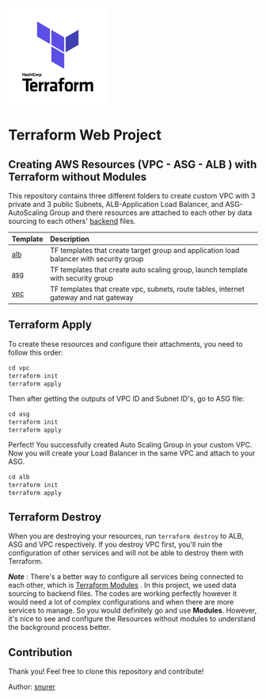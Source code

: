 <img src="https://raw.githubusercontent.com/Saintmori/terraform/main/terraform.png" width="200" height="200">

# Terraform Web Project

## Creating AWS Resources (VPC - ASG - ALB ) with Terraform without Modules

This repository contains three different folders to create custom VPC with 3 private and 3 public Subnets, ALB-Application Load Balancer, and ASG-AutoScaling Group and there resources are attached to each other by data sourcing to each others' [backend](https://developer.hashicorp.com/terraform/language/settings/backends/configuration) files. 


| Template    | Description     |
| :--- | :--- | 
|[alb](https://github.com/snurer/terraform-web/tree/main/alb)    |TF templates that create target group and application load balancer with security group   |
|[asg](https://github.com/snurer/terraform-web/tree/main/asg)    |TF templates that create auto scaling group, launch template with security group     |
|[vpc](https://github.com/snurer/terraform-web/tree/main/vpc)     |TF templates that create vpc, subnets, route tables, internet gateway and nat gateway   |

## Terraform Apply

To create these resources and configure their attachments, you need to follow this order:
```
cd vpc
terraform init
terraform apply
```
Then after getting the outputs of VPC ID and Subnet ID's, go to ASG file:
```
cd asg
terraform init
terraform apply
```
Perfect! You successfully created Auto Scaling Group in your custom VPC. Now you will create your Load Balancer in the same VPC and attach to your ASG.
```
cd alb
terraform init
terraform apply
```

## Terraform Destroy

When you are destroying your resources, run ```terraform destroy``` to ALB, ASG and VPC respectively. If you destroy VPC first, you'll ruin the configuration of other services and will not be able to destroy them with Terraform.

***Note*** : There's a better way to configure all services being connected to each other, which is [Terraform Modules](https://developer.hashicorp.com/terraform/language/modules) . In this project, we used data sourcing to backend files. The codes are working perfectly however it would need a lot of complex configurations and when there are more services to manage. So you would definitely go and use **Modules**. However, it's nice to see and configure the Resources without modules to understand the background process better.

## Contribution

Thank you! Feel free to clone this repository and contribute!

Author: [snurer](https://github.com/snurer)
